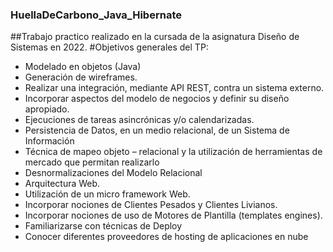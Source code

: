 ### HuellaDeCarbono_Java_Hibernate
##Trabajo practico realizado en la cursada de la asignatura Diseño de Sistemas en 2022.
#Objetivos generales del TP:
- Modelado en objetos (Java)
- Generación de wireframes.
- Realizar una integración, mediante API REST, contra un sistema externo.
- Incorporar aspectos del modelo de negocios y definir su diseño apropiado.
- Ejecuciones de tareas asincrónicas y/o calendarizadas.
- Persistencia de Datos, en un medio relacional, de un Sistema de Información
- Técnica de mapeo objeto – relacional y la utilización de herramientas de mercado que permitan realizarlo
- Desnormalizaciones del Modelo Relacional
- Arquitectura Web.
- Utilización de un micro framework Web.
- Incorporar nociones de Clientes Pesados y Clientes Livianos.
- Incorporar nociones de uso de Motores de Plantilla (templates engines).
- Familiarizarse con técnicas de Deploy
- Conocer diferentes proveedores de hosting de aplicaciones en nube
